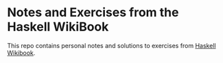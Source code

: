 # Notes and Exercises from the Haskell WikiBook
This repo contains personal notes and solutions to exercises from [Haskell Wikibook](https://en.wikibooks.org/wiki/Haskell).

